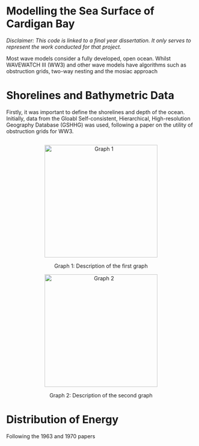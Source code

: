 # Modelling the Sea Surface of Cardigan Bay

*Disclaimer: This code is linked to a final year dissertation. It only serves to represent the work conducted for that project.*

Most wave models consider a fully developed, open ocean. Whilst WAVEWATCH III (WW3) and other wave models have algorithms such as obstruction grids, two-way nesting and the mosiac approach 

# Shorelines and Bathymetric Data

Firstly, it was important to define the shorelines and depth of the ocean. Initially, data from the Gloabl Self-consistent, Hierarchical, High-resolution Geography Database (GSHHG) was used, following a paper on the utility of obstruction grids for WW3.

<!--- 
<p align="center">
  <img src="https://github.com/BenChurchillUK/Final_Year_Dissertation/blob/main/Figures/GSHHG_Database.png" alt="Graph 1" width="45%" style="display: inline-block; margin: 10px;">
  <img src="https://github.com/BenChurchillUK/Final_Year_Dissertation/blob/main/Figures/GSHHG_Cardigan_Bay.png" alt="Graph 2" width="45%" style="display: inline-block; margin: 10px;">
</p>
--->

<p align="center" style="display: flex; justify-content: center;">
  <div style="margin: 10px; text-align: center;">
    <img src="https://github.com/BenChurchillUK/Final_Year_Dissertation/blob/main/Figures/GSHHG_Database.png" alt="Graph 1" width="300px">
    <p>Graph 1: Description of the first graph</p>
  </div>
  <div style="margin: 10px; text-align: center;">
    <img src="https://github.com/BenChurchillUK/Final_Year_Dissertation/blob/main/Figures/GSHHG_Cardigan_Bay.png" alt="Graph 2" width="300px">
    <p>Graph 2: Description of the second graph</p>
  </div>
</p>

# Distribution of Energy

Following the 1963 and 1970 papers

